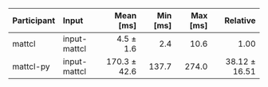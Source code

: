| Participant | Input | Mean [ms] | Min [ms] | Max [ms] | Relative |
|:---|:---|---:|---:|---:|---:|
| mattcl | input-mattcl | 4.5 ± 1.6 | 2.4 | 10.6 | 1.00 |
| mattcl-py | input-mattcl | 170.3 ± 42.6 | 137.7 | 274.0 | 38.12 ± 16.51 |
